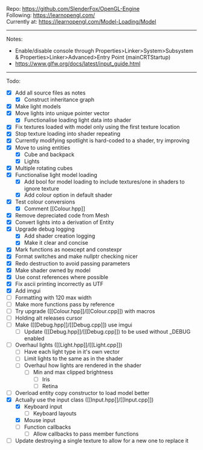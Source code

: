 Repo: https://github.com/SlenderFox/OpenGL-Engine<br>
Following: https://learnopengl.com/<br>
Currently at: https://learnopengl.com/Model-Loading/Model
___
Notes:
- Enable/disable console through
	Properties>Linker>System>Subsystem & Properties>Linker>Advanced>Entry Point (mainCRTStartup)
- https://www.glfw.org/docs/latest/input_guide.html
___
Todo:
- [x] Add all source files as notes
	- [x] Construct inheritance graph
- [x] Make light models
- [x] Move lights into unique pointer vector
	- [x] Functionalise loading light data into shader
- [x] Fix textures loaded with model only using the first texture location
- [x] Stop texture loading into shader repeating
- [x] Currently modifying spotlight is hard-coded to a shader, try improving
- [x] Move to using entities
	- [x] Cube and backpack
	- [x] Lights
- [x] Multiple rotating cubes
- [x] Functionalise light model loading
	- [x] Add bool for model loading to include textures/one in shaders to ignore texture
	- [x] Add colour option in default shader
- [x] Test colour conversions
	- [x] Comment [[Colour.hpp]]
- [x] Remove depreciated code from Mesh
- [x] Convert lights into a derivation of Entity
- [x] Upgrade debug logging
	- [x] Add shader creation logging
	- [x] Make it clear and concise
- [x] Mark functions as noexcept and constexpr
- [x] Format switches and make nullptr checking nicer
- [x] Redo destruction to avoid passing parameters
- [x] Make shader owned by model
- [x] Use const references where possible
- [x] Fix ascii printing incorrectly as UTF
- [x] Add imgui
- [ ] Formatting with 120 max width
- [ ] Make more functions pass by reference
- [ ] Try upgrade ([[Colour.hpp]]/[[Colour.cpp]]) with macros
- [ ] Holding alt releases cursor
- [ ] Make ([[Debug.hpp]]/[[Debug.cpp]]) use imgui
	- [ ] Update ([[Debug.hpp]]/[[Debug.cpp]]) to be used without \_DEBUG enabled
- [ ] Overhaul lights ([[Light.hpp]]/[[Light.cpp]])
	- [ ] Have each light type in it's own vector
	- [ ] Limit lights to the same as in the shader
	- [ ] Overhaul how lights are rendered in the shader
		- [ ] Min and max clipped brightness
			- [ ] Iris
			- [ ] Retina
- [ ] Overload entity copy constructor to load model better
- [x] Actually use the input class ([[Input.hpp]]/[[Input.cpp]])
	- [x] Keyboard input
		- [ ] Keyboard layouts
	- [x] Mouse input
	- [ ] Function callbacks
		- [ ] Allow callbacks to pass member functions
- [ ] Update destroying a single texture to allow for a new one to replace it

